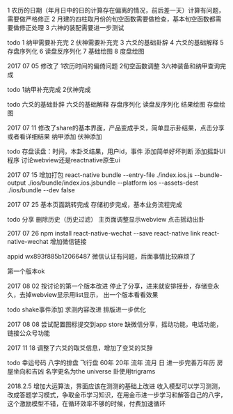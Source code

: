 1 农历的日期（年月日中的日的计算存在偏离的情况，前后差一天）计算有问题，需要做严格修正
2 月建的四柱取月份的旬空函数需要做检查，基本旬空函数都需要做修正处理
3 六神的装配需要进一步测试


todo
1 纳甲需要补充完
2 伏神需要补充完
3 六爻的基础卦辞
4 六爻的基础解释
5 存盘序列化
6 读盘反序列化
7 基础绘图
8 度盘绘图

2017 07 05
修改了
1农历时间的偏倚问题
2旬空函数调整
3六神装备和纳甲查询完成

todo
1纳甲补充完成
2伏神完成

todo
六爻的基础卦辞
六爻的基础解释
存盘序列化
读盘反序列化
结果绘图
存盘绘图

2017 07 11
修改了share的基本界面，产品变成手爻，简单显示卦结果，点击分享或者看详细结果
纳甲添加
伏神添加

todo
存盘读盘：时间，本卦爻结果，用户id，事件
添加简单好坏判断
添加摇卦UI程序
讨论webview还是reactnative原生ui

2017 07 15 
增加打包
react-native bundle --entry-file ./index.ios.js --bundle-output ./ios/bundle/index.ios.jsbundle --platform ios --assets-dest ./ios/bundle --dev false

2017 07 25
基本页面跳转完成
存储初步完成，基本业务流程完成

todo
分享
删除历史（历史过滤）
主页面调整显示webview
点击摇动出卦

2017 07 26
npm install react-native-wechat --save
react-native link react-native-wechat
增加微信链接

appid wx893f885b12066487
微信认证有问题，后面事情比较麻烦了

第一个版本ok

2017 08 02 
按讨论的第一个版本改进
停止了分享，进来就安排摇卦，存储变永久，去掉webview显示用list显示，
出一个版本看看效果

todo 
shake事件添加
求测内容改进
排版进一步优化

2017 08 08
尝试配置图标提交到app store
缺微信分享，摇动功能，电话功能，链接公众号功能

2017 11 18
调整了六爻的取爻信息，增加了变爻的爻辞

todo
幸运号码
八字的排盘
飞行盘 60年 20年 流年 流月 日
进一步完善万年历
房屋坐向和吉凶
名字更名为the universe
卦使用trigrams

2018.2.5
增加大运算法，界面应该在测测的基础上改进
收入模型可以学习测测，改成答题学习模式，争取金币学习知识，在用金币进一步学习和解答自己的八字，这个激励模型不错，在循环效率不够的时候，付费加速循环
